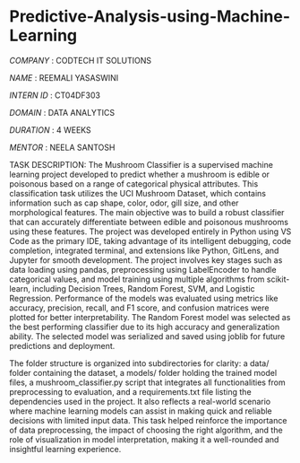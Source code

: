 # Predictive-Analysis-using-Machine-Learning

*COMPANY* : CODTECH IT SOLUTIONS

*NAME* : REEMALI YASASWINI

*INTERN ID* : CT04DF303

*DOMAIN* : DATA ANALYTICS

*DURATION* : 4 WEEKS

*MENTOR* : NEELA SANTOSH

TASK DESCRIPTION: The Mushroom Classifier is a supervised machine learning project developed to predict whether a mushroom is edible or poisonous based on a range of categorical physical attributes. This classification task utilizes the UCI Mushroom Dataset, which contains information such as cap shape, color, odor, gill size, and other morphological features. The main objective was to build a robust classifier that can accurately differentiate between edible and poisonous mushrooms using these features. The project was developed entirely in Python using VS Code as the primary IDE, taking advantage of its intelligent debugging, code completion, integrated terminal, and extensions like Python, GitLens, and Jupyter for smooth development. The project involves key stages such as data loading using pandas, preprocessing using LabelEncoder to handle categorical values, and model training using multiple algorithms from scikit-learn, including Decision Trees, Random Forest, SVM, and Logistic Regression. Performance of the models was evaluated using metrics like accuracy, precision, recall, and F1 score, and confusion matrices were plotted for better interpretability. The Random Forest model was selected as the best performing classifier due to its high accuracy and generalization ability. The selected model was serialized and saved using joblib for future predictions and deployment.

The folder structure is organized into subdirectories for clarity: a data/ folder containing the dataset, a models/ folder holding the trained model files, a mushroom_classifier.py script that integrates all functionalities from preprocessing to evaluation, and a requirements.txt file listing the dependencies used in the project. It also reflects a real-world scenario where machine learning models can assist in making quick and reliable decisions with limited input data. This task helped reinforce the importance of data preprocessing, the impact of choosing the right algorithm, and the role of visualization in model interpretation, making it a well-rounded and insightful learning experience.


